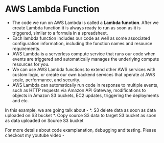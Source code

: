 # AWS Lambda Function

 - The code we run on AWS Lambda is called a **Lambda function**. After we create Lambda function it is always ready to run as soon as it is triggered, similar to a formula in a spreadsheet. 
 - Each lambda function includes our code as well as some associated configuration information, including the function names and resource requirements.
 - AWS Lambda is a serverless compute service that runs our code when events are triggered and automatically manages the underlying compute resources for you. 
 - We can use AWS Lambda functions to extend other AWS services with custom logic, or create our own backend services that operate at AWS scale, performance, and security. 
 - AWS Lambda can automatically run code in response to multiple events, such as HTTP requests via Amazon API Gateway, modifications to objects in Amazon S3 buckets, EC2 updates, triggering the deployments and etc.

In this example, we are going talk about - 
 *. S3 delete data as soon as data uploaded on S3 bucket
 *. Copy source S3 data to target S3 bucket as soon as data uploaded on Source S3 bucket

For more details about code examplanation, debugging and testing.
Please checkout my youtube video - 
